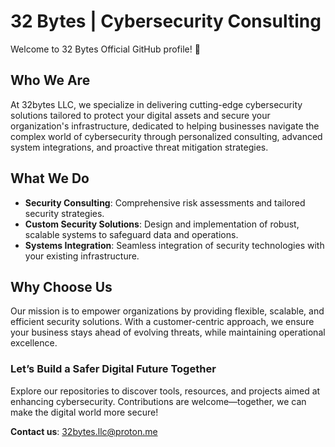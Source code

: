 # 32 Bytes | Cybersecurity Consulting  

Welcome to 32 Bytes Official GitHub profile! 🚀  

## Who We Are  

At 32bytes LLC, we specialize in delivering cutting-edge cybersecurity solutions tailored to protect your digital assets and secure your organization's infrastructure, dedicated to helping businesses navigate the complex world of cybersecurity through personalized consulting, advanced system integrations, and proactive threat mitigation strategies.  

## What We Do  

- **Security Consulting**: Comprehensive risk assessments and tailored security strategies.  
- **Custom Security Solutions**: Design and implementation of robust, scalable systems to safeguard data and operations.  
- **Systems Integration**: Seamless integration of security technologies with your existing infrastructure.  

## Why Choose Us  

Our mission is to empower organizations by providing flexible, scalable, and efficient security solutions. With a customer-centric approach, we ensure your business stays ahead of evolving threats, while maintaining operational excellence.  

### Let’s Build a Safer Digital Future Together  

Explore our repositories to discover tools, resources, and projects aimed at enhancing cybersecurity. Contributions are welcome—together, we can make the digital world more secure!  

**Contact us**: [32bytes.llc@proton.me](mailto:32bytes.llc@proton.me)  
